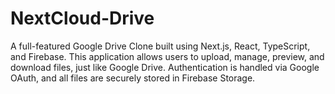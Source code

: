 # NextCloud-Drive
A full-featured Google Drive Clone built using Next.js, React, TypeScript, and Firebase. This application allows users to upload, manage, preview, and download files, just like Google Drive. Authentication is handled via Google OAuth, and all files are securely stored in Firebase Storage.
